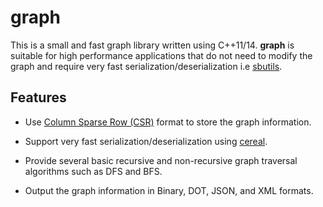 # graph

This is a small and fast graph library written using C++11/14. **graph** is suitable for high performance applications that do not need to modify the graph and require very fast serialization/deserialization i.e [sbutils](https://github.com/hungptit/sbutils).

## Features ##

* Use [Column Sparse Row (CSR)](https://en.wikipedia.org/wiki/Sparse_matrix#Compressed_sparse_row_.28CSR.2C_CRS_or_Yale_format.29) format to store the graph information.

* Support very fast serialization/deserialization using [cereal](http://uscilab.github.io/cereal/).

* Provide several basic recursive and non-recursive graph traversal algorithms such as DFS and BFS.

* Output the graph information in Binary, DOT, JSON, and XML formats.
